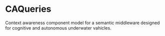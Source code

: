 # CAQueries

Context awareness component model for a semantic middleware designed for cognitive and autonomous underwater vahicles.
